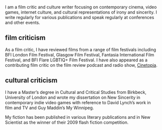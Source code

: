 I am a film critic and culture writer focusing on contemporary cinema, video games, internet culture, and cultural representations of irony and sincerity. I write regularly for various publications and speak regularly at conferences and other events.

## film criticism

As a film critic, I have reviewed films from a range of film festivals including BFI London Film Festival, Glasgow Film Festival, Fantasia International Film Festival, and BFI Flare LGBTIQ+ Film Festival. I have also appeared as a contributing film critic on the film review podcast and radio show, [Cinetopia](https://anchor.fm/cinetopia/).

## cultural criticism

I have a Master’s degree in Cultural and Critical Studies from Birkbeck, University of London and wrote my dissertation on New Sincerity in contemporary indie video games with reference to David Lynch’s work in film and TV and Guy Maddin’s My Winnipeg.

My fiction has been published in various literary publications and in New Scientist as the winner of their 2009 flash fiction competition.
